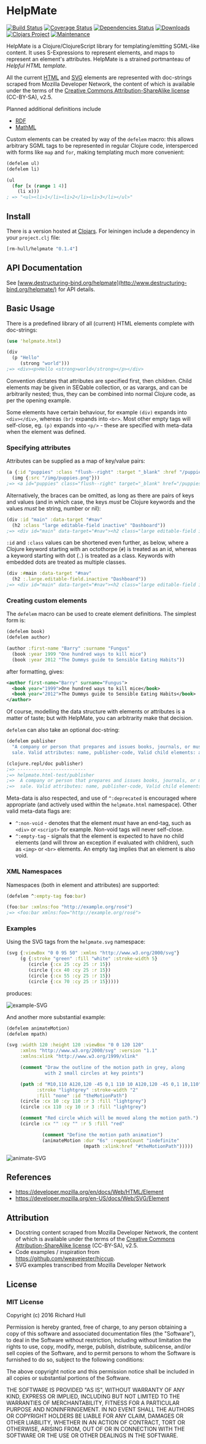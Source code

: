 # HelpMate
[![Build Status](https://travis-ci.org/rm-hull/helpmate.svg?branch=master)](http://travis-ci.org/rm-hull/helpmate)
[![Coverage Status](https://coveralls.io/repos/rm-hull/helpmate/badge.svg?branch=master)](https://coveralls.io/r/rm-hull/helpmate?branch=master)
[![Dependencies Status](https://jarkeeper.com/rm-hull/helpmate/status.svg)](https://jarkeeper.com/rm-hull/helpmate)
[![Downloads](https://jarkeeper.com/rm-hull/helpmate/downloads.svg)](https://jarkeeper.com/rm-hull/helpmate)
[![Clojars Project](https://img.shields.io/clojars/v/rm-hull/helpmate.svg)](https://clojars.org/rm-hull/helpmate)
[![Maintenance](https://img.shields.io/maintenance/yes/2017.svg?maxAge=2592000)]()

HelpMate is a Clojure/ClojureScript library for templating/emitting SGML-like
content. It uses S-Expressions to represent elements, and maps to represent an
element's attributes. HelpMate is a strained portmanteau of _Helpful HTML
template_.

All the current [HTML](https://developer.mozilla.org/en/docs/Web/HTML/Element)
and [SVG](https://developer.mozilla.org/en-US/docs/Web/SVG/Element) elements
are represented with doc-strings scraped from Mozilla Developer Network, the
content of which is available under the terms of the [Creative Commons
Attribution-ShareAlike license](http://creativecommons.org/licenses/by-sa/2.5/)
(CC-BY-SA), v2.5.

Planned additional definitions include

  * [RDF](https://www.w3.org/TR/rdf-syntax-grammar/)
  * [MathML](https://developer.mozilla.org/en-US/docs/Web/MathML/Element)

Custom elements can be created by way of the `defelem` macro: this allows
arbitrary SGML tags to be represented in regular Clojure code, intersperced
with forms like `map` and `for`, making templating much more convenient:

```clojure
(defelem ul)
(defelem li)

(ul
  (for [x (range 1 4)]
    (li x)))
; => "<ul><li>1</li><li>2</li><li>3</li></ul>"
```

## Install

There is a version hosted at [Clojars](https://clojars.org/rm-hull/helpmate).
For leiningen include a dependency in your `project.clj` file:

```clojure
[rm-hull/helpmate "0.1.4"]
```

## API Documentation

See [www.destructuring-bind.org/helpmate](http://www.destructuring-bind.org/helpmate/) for API details.

## Basic Usage

There is a predefined library of all (current) HTML elements complete with
doc-strings:

```clojure
(use 'helpmate.html)

(div
  (p "Hello"
     (strong "world")))
;=> <div><p>Hello <strong>world</strong></p></div>
```
Convention dictates that attributes are specified first, then children. Child elements
may be given in SEQable collection, or as varargs, and can be arbitrarily nested; thus,
they can be combined into normal Clojure code, as per the opening example.

Some elements have certain behaviour, for example `(div)` expands into `<div></div>`,
whereas `(br)` expands into `<br>`. Most other empty tags will self-close, eg. `(p)`
expands into `<p/>` - these are specified with meta-data when the element was defined.

### Specifying attributes

Attributes can be supplied as a map of key/value pairs:

```clojure
(a {:id "puppies" :class "flush--right" :target "_blank" :href "/puppies.html"}
  (img {:src "/img/puppies.png"}))
;=> <a id="puppies" class="flush--right" target="_blank" href="/puppies.html"><img src="/img/puppies.png"></a>
```

Alternatively, the braces can be omitted, as long as there are pairs of keys
and values (and in which case, the keys _must_ be Clojure keywords and the
values _must_ be string, number or nil):

```clojure
(div :id "main" :data-target "#nav"
  (h2 :class "large editable-field inactive" "Dashboard"))
;=> <div id="main" data-target="#nav"><h2 class="large editable-field inactive">Dashboard</h2></div>
```

`:id` and `:class` values can be shortened even further, as below, where a
Clojure keyword starting with an octothorpe (`#`) is treated as an id, whereas a
keyword starting with dot (`.`) is treated as a class. Keywords with embedded dots
are treated as multiple classes.

```clojure
(div :#main :data-target "#nav"
  (h2 :.large.editable-field.inactive "Dashboard"))
;=> <div id="main" data-target="#nav"><h2 class="large editable-field inactive">Dashboard</h2></div>
```

### Creating custom elements

The `defelem` macro can be used to create element definitions. The simplest
form is:

```clojure
(defelem book)
(defelem author)

(author :first-name "Barry" :surname "Fungus"
  (book :year 1999 "One hundred ways to kill mice")
  (book :year 2012 "The Dummys guide to Sensible Eating Habits"))
```

after formatting, gives:

```xml
<author first-name="Barry" surname="Fungus">
  <book year="1999">One hundred ways to kill mice</book>
  <book year="2012">The Dummys guide to Sensible Eating Habits</book>
</author>
```

Of course, modelling the data structure with elements or attributes is a matter
of taste; but with HelpMate, you can arbitrarity make that decision.

`defelem` can also take an optional doc-string:

```clojure
(defelem publisher
  "A company or person that prepares and issues books, journals, or music for
  sale. Valid attributes: name, publisher-code, Valid child elements: author.")

(clojure.repl/doc publisher)
;=> -------------------------
;=> helpmate.html-test/publisher
;=>  A company or person that prepares and issues books, journals, or music for
;=>  sale. Valid attributes: name, publisher-code, Valid child elements: author.
```

Meta-data is also respected, and use of `^:deprecated` is encouraged where
appropriate (and actively used within the `helpmate.html` namespace). Other
valid meta-data flags are:

 * `^:non-void` - denotes that the element _must_ have an end-tag, such as
   `<div>` or `<script>` for example. Non-void tags will never self-close.
 * `^:empty-tag` - signals that the element is expected to have no child
   elements (and will throw an exception if evaluated with children), such
   as `<img>` or `<br>` elements. An empty tag implies that an element is
   also void.

### XML Namespaces

Namespaces (both in element and attributes) are supported:

```clojure
(defelem ^:empty-tag foo:bar)

(foo:bar :xmlns:foo "http://example.org/rosé")
;=> <foo:bar xmlns:foo="http://example.org/rosé">
```

### Examples

Using the SVG tags from the `helpmate.svg` namespace:

```clojure
(svg {:viewBox "0 0 95 50" :xmlns "http://www.w3.org/2000/svg"}
     (g {:stroke "green" :fill "white" :stroke-width 5}
        (circle {:cx 25 :cy 25 :r 15})
        (circle {:cx 40 :cy 25 :r 15})
        (circle {:cx 55 :cy 25 :r 15})
        (circle {:cx 70 :cy 25 :r 15}))))
```

produces:

![example-SVG](https://rawgithub.com/rm-hull/helpmate/master/doc/example.svg)

And another more substantial example:

```clojure
(defelem animateMotion)
(defelem mpath)

(svg :width 120 :height 120 :viewBox "0 0 120 120"
     :xmlns "http://www.w3.org/2000/svg" :version "1.1"
     :xmlns:xlink "http://www.w3.org/1999/xlink"

     (comment "Draw the outline of the motion path in grey, along
              with 2 small circles at key points")

     (path :d "M10,110 A120,120 -45 0,1 110 10 A120,120 -45 0,1 10,110"
           :stroke "lightgrey" :stroke-width "2"
           :fill "none" :id "theMotionPath")
     (circle :cx 10 :cy 110 :r 3 :fill "lightgrey")
     (circle :cx 110 :cy 10 :r 3 :fill "lightgrey")

     (comment "Red circle which will be moved along the motion path.")
     (circle :cx "" :cy "" :r 5 :fill "red"

             (comment "Define the motion path animation")
             (animateMotion :dur "6s" :repeatCount "indefinite"
                            (mpath :xlink:href "#theMotionPath")))))
```

![animate-SVG](https://rawgithub.com/rm-hull/helpmate/master/doc/animate.svg)

## References

* https://developer.mozilla.org/en/docs/Web/HTML/Element
* https://developer.mozilla.org/en-US/docs/Web/SVG/Element

## Attribution

  * Docstring content scraped from Mozilla Developer Network, the
    content of which is available under the terms of the [Creative Commons
    Attribution-ShareAlike license](http://creativecommons.org/licenses/by-sa/2.5/) (CC-BY-SA), v2.5.
  * Code examples / inspiration from https://github.com/weavejester/hiccup.
  * SVG examples transcribed from Mozilla Developer Network

## License

### MIT License

Copyright (c) 2016 Richard Hull

Permission is hereby granted, free of charge, to any person obtaining a copy
of this software and associated documentation files (the "Software"), to deal
in the Software without restriction, including without limitation the rights
to use, copy, modify, merge, publish, distribute, sublicense, and/or sell
copies of the Software, and to permit persons to whom the Software is
furnished to do so, subject to the following conditions:

The above copyright notice and this permission notice shall be included in all
copies or substantial portions of the Software.

THE SOFTWARE IS PROVIDED "AS IS", WITHOUT WARRANTY OF ANY KIND, EXPRESS OR
IMPLIED, INCLUDING BUT NOT LIMITED TO THE WARRANTIES OF MERCHANTABILITY,
FITNESS FOR A PARTICULAR PURPOSE AND NONINFRINGEMENT. IN NO EVENT SHALL THE
AUTHORS OR COPYRIGHT HOLDERS BE LIABLE FOR ANY CLAIM, DAMAGES OR OTHER
LIABILITY, WHETHER IN AN ACTION OF CONTRACT, TORT OR OTHERWISE, ARISING FROM,
OUT OF OR IN CONNECTION WITH THE SOFTWARE OR THE USE OR OTHER DEALINGS IN THE
SOFTWARE.
